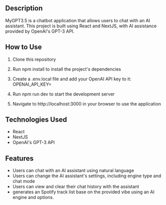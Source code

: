 ## Description 
MyGPT3.5 is a chatbot application that allows users to chat with an AI assistant. This project is built using React and NextJS, with AI assistance provided by OpenAI's GPT-3 API.

## How to Use

1. Clone this repository
2. Run npm install to install the project's dependencies
3. Create a .env.local file and add your OpenAI API key to it:
OPENAI_API_KEY=<your-api-key>

4. Run npm run dev to start the development server
5. Navigate to http://localhost:3000 in your browser to use the application

## Technologies Used

- React
- NextJS
- OpenAI's GPT-3 API

## Features

- Users can chat with an AI assistant using natural language
- Users can change the AI assistant's settings, including engine type and chat mode
- Users can view and clear their chat history with the assistant
- generates an Spotify track list base on the provided vibe using an AI engine and options.
